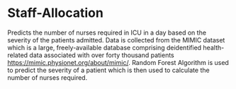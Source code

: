 # Staff-Allocation
Predicts the number of nurses required in ICU in a day based on the severity of the patients admitted. Data is collected from the MIMIC dataset which is a large, freely-available database comprising deidentified health-related data associated with over forty thousand patients https://mimic.physionet.org/about/mimic/. Random Forest Algorithm is used to predict the severity of a patient which is then used to calculate the number of nurses required.
